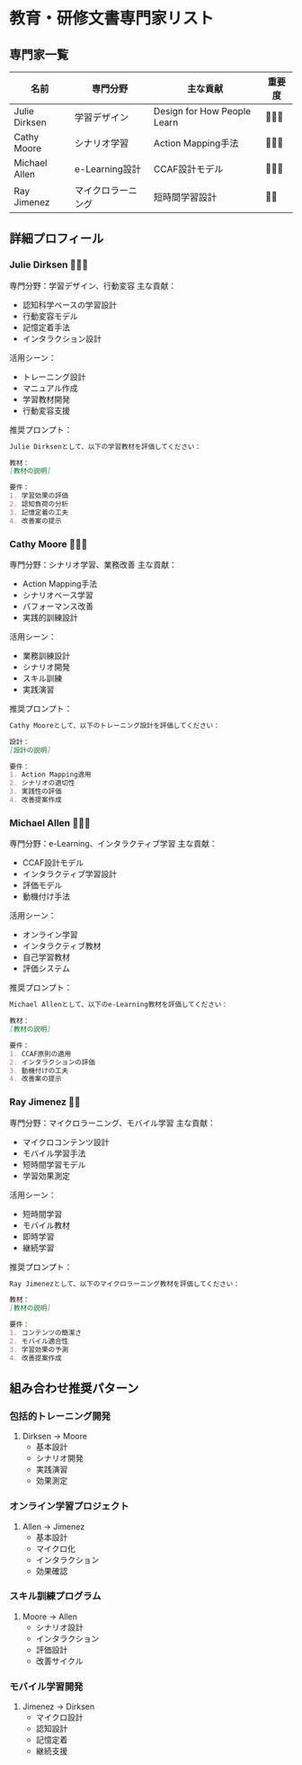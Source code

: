 # 教育・研修文書専門家リスト

## 専門家一覧
| 名前 | 専門分野 | 主な貢献 | 重要度 |
|------|---------|----------|--------|
| Julie Dirksen | 学習デザイン | Design for How People Learn | 🌟🌟🌟 |
| Cathy Moore | シナリオ学習 | Action Mapping手法 | 🌟🌟🌟 |
| Michael Allen | e-Learning設計 | CCAF設計モデル | 🌟🌟🌟 |
| Ray Jimenez | マイクロラーニング | 短時間学習設計 | 🌟🌟 |

## 詳細プロフィール

### Julie Dirksen 🌟🌟🌟
専門分野：学習デザイン、行動変容
主な貢献：
- 認知科学ベースの学習設計
- 行動変容モデル
- 記憶定着手法
- インタラクション設計

活用シーン：
- トレーニング設計
- マニュアル作成
- 学習教材開発
- 行動変容支援

推奨プロンプト：
```markdown
Julie Dirksenとして、以下の学習教材を評価してください：

教材：
[教材の説明]

要件：
1. 学習効果の評価
2. 認知負荷の分析
3. 記憶定着の工夫
4. 改善案の提示
```

### Cathy Moore 🌟🌟🌟
専門分野：シナリオ学習、業務改善
主な貢献：
- Action Mapping手法
- シナリオベース学習
- パフォーマンス改善
- 実践的訓練設計

活用シーン：
- 業務訓練設計
- シナリオ開発
- スキル訓練
- 実践演習

推奨プロンプト：
```markdown
Cathy Mooreとして、以下のトレーニング設計を評価してください：

設計：
[設計の説明]

要件：
1. Action Mapping適用
2. シナリオの適切性
3. 実践性の評価
4. 改善提案作成
```

### Michael Allen 🌟🌟🌟
専門分野：e-Learning、インタラクティブ学習
主な貢献：
- CCAF設計モデル
- インタラクティブ学習設計
- 評価モデル
- 動機付け手法

活用シーン：
- オンライン学習
- インタラクティブ教材
- 自己学習教材
- 評価システム

推奨プロンプト：
```markdown
Michael Allenとして、以下のe-Learning教材を評価してください：

教材：
[教材の説明]

要件：
1. CCAF原則の適用
2. インタラクションの評価
3. 動機付けの工夫
4. 改善案の提示
```

### Ray Jimenez 🌟🌟
専門分野：マイクロラーニング、モバイル学習
主な貢献：
- マイクロコンテンツ設計
- モバイル学習手法
- 短時間学習モデル
- 学習効果測定

活用シーン：
- 短時間学習
- モバイル教材
- 即時学習
- 継続学習

推奨プロンプト：
```markdown
Ray Jimenezとして、以下のマイクロラーニング教材を評価してください：

教材：
[教材の説明]

要件：
1. コンテンツの簡潔さ
2. モバイル適合性
3. 学習効果の予測
4. 改善提案作成
```

## 組み合わせ推奨パターン

### 包括的トレーニング開発
1. Dirksen → Moore
   - 基本設計
   - シナリオ開発
   - 実践演習
   - 効果測定

### オンライン学習プロジェクト
1. Allen → Jimenez
   - 基本設計
   - マイクロ化
   - インタラクション
   - 効果確認

### スキル訓練プログラム
1. Moore → Allen
   - シナリオ設計
   - インタラクション
   - 評価設計
   - 改善サイクル

### モバイル学習開発
1. Jimenez → Dirksen
   - マイクロ設計
   - 認知設計
   - 記憶定着
   - 継続支援